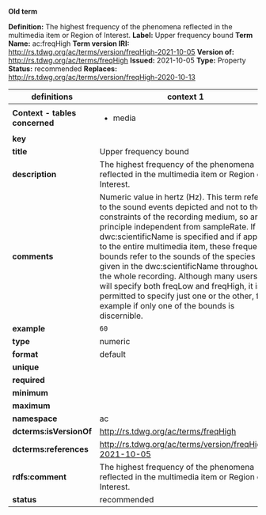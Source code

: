 **Old term**

**Definition:** The highest frequency of the phenomena reflected in the multimedia item or Region of Interest.
**Label:** Upper frequency bound
**Term Name:** ac:freqHigh
**Term version IRI:** http://rs.tdwg.org/ac/terms/version/freqHigh-2021-10-05
**Version of:** http://rs.tdwg.org/ac/terms/freqHigh
**Issued:** 2021-10-05
**Type:** Property
**Status:** recommended
**Replaces:** http://rs.tdwg.org/ac/terms/version/freqHigh-2020-10-13


| definitions | context 1 |
|-|-|
| **Context - tables concerned** | <ul><li>media</li></ul> |
| **key** |  |
| **title** | Upper frequency bound |
| **description** | The highest frequency of the phenomena reflected in the multimedia item or Region of Interest. |
| **comments** | Numeric value in hertz (Hz). This term refers to the sound events depicted and not to the constraints of the recording medium, so are in principle independent from sampleRate. If dwc:scientificName is specified and if applied to the entire multimedia item, these frequency bounds refer to the sounds of the species given in the dwc:scientificName throughout the whole recording. Although many users will specify both freqLow and freqHigh, it is permitted to specify just one or the other, for example if only one of the bounds is discernible. |
| **example** | `60` |
| **type** | numeric |
| **format** | default |
| **unique** |  |
| **required** |  |
| **minimum** |  |
| **maximum** |  |
| **namespace** | ac |
| **dcterms:isVersionOf** | http://rs.tdwg.org/ac/terms/freqHigh |
| **dcterms:references** | http://rs.tdwg.org/ac/terms/version/freqHigh-2021-10-05 |
| **rdfs:comment** | The highest frequency of the phenomena reflected in the multimedia item or Region of Interest. |
| **status** | recommended |
